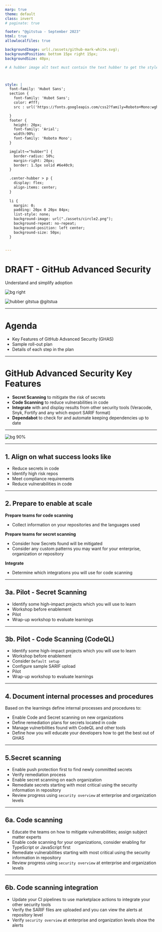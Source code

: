 ```yaml
---
marp: true
theme: default
class: invert
# paginate: true

footer: "@gitstua - September 2023"
html: true
allowlocalfiles: true

backgroundImage: url(./assets/github-mark-white.svg);
backgroundPosition: bottom 15px right 15px;
backgroundSize: 40px;

# A hubber image alt text must contain the text hubber to get the style which makes it a circle from the avatar



style: |
  font-family: 'Hubot Sans';
  section {
    font-family: 'Hubot Sans';
    color: #fff;
    src : url('https://fonts.googleapis.com/css2?family=Roboto+Mono:wght@300&display=swap');

  }
  footer {
    height: 20px;
    font-family: 'Arial';
    width:90%;
    font-family: 'Roboto Mono';
  } 

  img[alt~="hubber"] {
    border-radius: 50%;
    margin-right: 20px;
    border: 1.5px solid #6e40c9;
  }

  .center-hubber > p {
    display: flex;
    align-items: center;
  }
  
  li {
    margin: 0;
    padding: 20px 0 20px 84px;
    list-style: none;
    background-image: url("./assets/circle2.png");
    background-repeat: no-repeat;
    background-position: left center;
    background-size: 50px;
  }


---
```


# DRAFT - GitHub Advanced Security 
Understand and simplify adoption 

![bg right](https://octodex.github.com/images/total-eclipse-of-the-octocat.jpg)

<div class="center-hubber">

![hubber gitstua](https://avatars.githubusercontent.com/gitstua?size=60) <span>@gitstua</span>
</div>

<!-- 
PREP
1. Create a new repo
2. Setup a few files

 -->

---

<!-- hide footer in marp -->
# Agenda
<!-- 
_class: none 
_footer: ""
-->

- Key Features of GitHub Advanced Security (GHAS)
- Sample roll-out plan
- Details of each step in the plan

---
# GitHub Advanced Security Key Features
- **Secret Scanning** to mitigate the risk of secrets
- **Code Scanning** to reduce vulnerabilities in code
- **Integrate** with and display results from other security tools (Veracode, Snyk, Fortify and any which export SARIF format)
- **Dependabot** to check for and automate keeping dependencies up to date


---

<!-- 
_class: none 
-->

<!--
mermaid source
gantt
    title GHAS Adoption
    dateFormat DDDD-MM-YY
    axisFormat %
    Align   : a, 2023-10-01, 5d
    Prepare   : p, 2023-10-04, 5d
    Pilot   : pilot, after p, 1w
    Document    :d, after pilot, 5d
    Secrets    : s, after d, 10d
    Code : c, after s, 10d

-->


![bg 90%](https://kroki.io/mermaid/svg/eNpNzLEOgjAQgOHdp7jFjSYt6sJGJOpCYsLE2NCTNIGWtGf08S0HqLdcc_-X9toR7SANWRoQrreygdL4iax3fDea8OLDqAmqNKKuRdty0W8b17LnQznY3qVdgM4gl_lBKCmkyuBkuN8DTjogi-lPHH_CDp6WPr8y0A_CMGP1YlD57jmimw0U5tsXvH7SYBeQIhOIm0lYyQWcvcGUui1FTh-8PkdN)

---

## 1. **Align** on what success looks like
- Reduce secrets in code
- Identify high risk repos
- Meet compliance requirements
- Reduce vulnerabilities in code

---
## 2. **Prepare** to enable at scale


**Prepare teams for code scanning**
- Collect information on your repositories and the languages used

**Prepare teams for secret scanning**
- Consider how Secrets found will be mitigated
- Consider any custom patterns you may want for your enterprise, organization or repository

**Integrate**
- Determine which integrations you will use for code scanning
---
## 3a. **Pilot** - Secret Scanning
- Identify some high-impact projects which you will use to learn
- Workshop before enablement
- Pilot
- Wrap-up workshop to evaluate learnings

---

<!-- 
default setup https://github.blog/2023-01-09-default-setup-a-new-way-to-enable-github-code-scanning/ 
-->
## 3b. **Pilot** - Code Scanning (CodeQL)
- Identify some high-impact projects which you will use to learn
- Workshop before enablement
- Consider `Default setup`
- Configure sample SARIF upload
- Pilot
- Wrap-up workshop to evaluate learnings

---
## 4. **Document** internal processes and procedures
Based on the learnings define internal processes and procedures to:
- Enable Code and Secret scanning on new organizations
- Define remediation plans for secrets located in code
- Manage vulnerbilities found with CodeQL and other tools
- Define how you will educate your developers how to get the best out of GHAS

---
## 5.**Secret** scanning
- Enable push protection first to find newly committed secrets
- Verify remediation process
- Enable secret scanning on each organization 
- Remediate secrets starting with most critical using the security information in repository
- Review progress using `security overview` at enterprise and organization levels

---
## 6a. **Code** scanning
- Educate the teams on how to mitigate vulnerabilities; assign subject matter experts
- Enable code scanning for your organizations, consider enabling for TypeScript or JavaScript first
- Remediate vulnerabilities starting with most critical using the security information in repository
- Review progress using `security overview` at enterprise and organization levels

---
## 6b. Code scanning **integration**
- Update your CI pipelines to use marketplace actions to integrate your other security tools
- Verify the SARIF files are uploaded and you can view the alerts at repository level
- Verify `security overview` at enterprise and organization levels show the alerts
